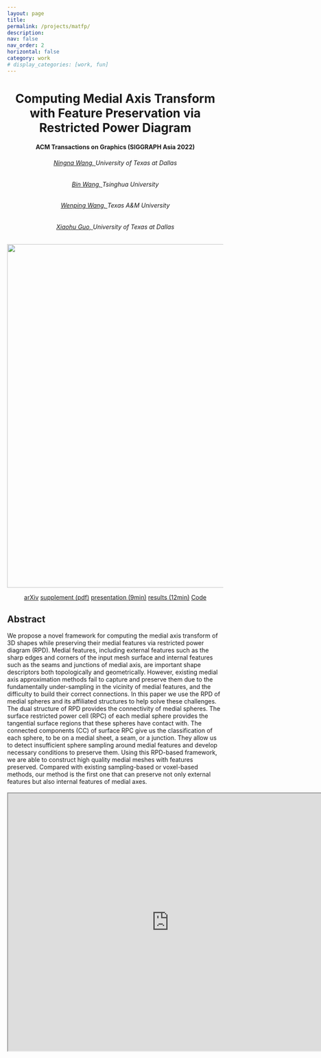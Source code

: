 ```yaml
---
layout: page
title: 
permalink: /projects/matfp/
description: 
nav: false
nav_order: 2
horizontal: false
category: work
# display_categories: [work, fun]
---
```


<div class="research" align="center">
    <h1>Computing Medial Axis Transform with Feature Preservation via Restricted Power Diagram </h1>
    <h4>ACM Transactions on Graphics (SIGGRAPH Asia 2022)</h4>
    <div class="col-sm-8">
        <div>
            <h6><a href="https://ningnawang.github.io/">Ningna Wang, </a> University of Texas at Dallas</h6>
            <h6><a href="https://binwangthss.github.io/">Bin Wang, </a> Tsinghua University </h6>
            <h6><a href="https://scholar.google.com/citations?user=28shvv0AAAAJ&hl=en">Wenping Wang, </a> Texas A&M University </h6>
            <h6><a href="https://personal.utdallas.edu/~xguo/">Xiaohu Guo, </a> University of Texas at Dallas</h6>
        </div>
    </div>
    <p><img src="/assets/img/matfp/teaser.png" width=800></p>
    <div class="col-sm-12">
        <!-- <a href="https://personal.utdallas.edu/~xguo/SA2022.pdf" class="btn btn-sm z-depth-0" role="button">pdf (39MB)</a> -->
        <!-- <a href="https://ningnawang.github.io/projects/matfp/" class="btn btn-sm z-depth-0" role="button">website</a> -->
        <a href="https://arxiv.org/abs/2210.13676" class="btn btn-sm z-depth-0" role="button">arXiv</a>
        <a href="https://personal.utdallas.edu/~xguo/SA2022_Supplement.pdf" class="btn btn-sm z-depth-0" role="button"> supplement (pdf)</a>
        <a href="https://youtu.be/0kP_EMtER-w" class="btn btn-sm z-depth-0" role="button"> presentation (9min)</a>
        <a href="https://youtu.be/O1GLUCxSmac" class="btn btn-sm z-depth-0" role="button"> results (12min)</a>
        <a href="https://github.com/ningnawang/matfp" class="btn btn-sm z-depth-0" role="button">Code</a>
    </div>
</div>

<div class="research">
<h2>Abstract</h2>
We propose a novel framework for computing the medial axis transform of 3D shapes while preserving their medial features via restricted power diagram (RPD). Medial features, including external features such as the sharp edges and corners of the input mesh surface and internal features such as the seams and junctions of medial axis, are important shape descriptors both topologically and geometrically. However, existing medial axis approximation methods fail to capture and preserve them due to the fundamentally under-sampling in the vicinity of medial features, and the difficulty to build their correct connections. In this paper we use the RPD of medial spheres and its affiliated structures to help solve these challenges. The dual structure of RPD provides the connectivity of medial spheres. The surface restricted power cell (RPC) of each medial sphere provides the tangential surface regions that these spheres have contact with. The connected components (CC) of surface RPC give us the classification of each sphere, to be on a medial sheet, a seam, or a junction. They allow us to detect insufficient sphere sampling around medial features and develop necessary conditions to preserve them. Using this RPD-based framework, we are able to construct high quality medial meshes with features preserved. Compared with existing sampling-based or voxel-based methods, our method is the first one that can preserve not only external features but also internal features of medial axes. 
</div>

<br>
<iframe align="center" width="750" height="600" src="https://youtu.be/0kP_EMtER-w"> </iframe>
